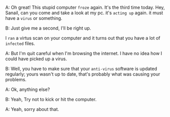 A: Oh great! This stupid computer `froze` again. It's the third time today. Hey, Sanail, can you come and take a look at my pc. it's `acting up` again.
it must have a `virus` or something.

B: Just give me a second, I'll be right up.

I `ran` a virtus scan on your computer and it turns out that you have a lot of `infected` files.

A: But I'm quit careful when I'm browsing the internet. I have no idea how I could have picked up a virus.

B: Well, you have to make sure that your `anti-virus` software is updated regularly; yours wasn't up to date, that's probably what was causing your problems.

A: Ok, anything else?

B: Yeah, Try not to kick or hit the computer.

A: Yeah, sorry about that.
